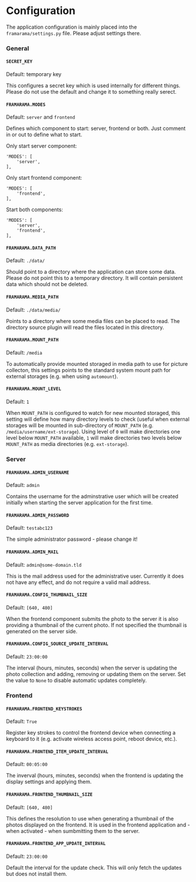 # Configuration

The application configuration is mainly placed into the `framarama/settings.py`
file. Please adjust settings there.

### General

#### `SECRET_KEY`

Default: temporary key

This configures a secret key which is used internally for different things. Please
do not use the default and change it to something really serect.

#### `FRAMARAMA.MODES`

Default: `server` and `frontend`

Defines which component to start: server, frontend or both. Just comment in or out
to define what to start.

Only start server component:

```
'MODES': [
    'server',
],
```

Only start frontend component:

```
'MODES': [
    'frontend',
],
```

Start both components:

```
'MODES': [
    'server',
    'frontend',
],
```

#### `FRAMARAMA.DATA_PATH`

Default: `./data/`

Should point to a directory where the application can store some data. Please
do not point this to a temporary directory. It will contain persistent data
which should not be deleted.

#### `FRAMARAMA.MEDIA_PATH`

Default: `./data/media/`

Points to a directory where some media files can be placed to read. The directory
source plugin will read the files located in this directory.

#### `FRAMARAMA.MOUNT_PATH`

Default: `/media`

To automatically provide mounted storaged in media path to use for picture collecton,
this settings points to the standard system mount path for external storages (e.g.
when using `automount`).

#### `FRAMARAMA.MOUNT_LEVEL`

Default: `1`

When `MOUNT_PATH` is configured to watch for new mounted storaged, this setting
will define how many directory levels to check (useful when external storages
will be mounted in sub-directory of `MOUNT_PATH` (e.g. `/media/username/ext-storage`).
Using level of `0` will make directories one level below `MOUNT_PATH` available,
`1` will make directories two levels below `MOUNT_PATH` as media directories (e.g.
`ext-storage`).


### Server

#### `FRAMARAMA.ADMIN_USERNAME`

Default: `admin`

Contains the username for the adminstrative user which will be created initially
when starting the server application for the first time.

#### `FRAMARAMA.ADMIN_PASSWORD`

Default: `testabc123`

The simple administrator password - please change it!

#### `FRAMARAMA.ADMIN_MAIL`

Default: `admin@some-domain.tld`

This is the mail address used for the administrative user. Currently it does not
have any effect, and do not require a valid mail address.

#### `FRAMARAMA.CONFIG_THUMBNAIL_SIZE`

Default: `[640, 480]`

When the frontend component submits the photo to the server it is also providing
a thumbnail of the current photo. If not specified the thumbnail is generated
on the server side.

#### `FRAMARAMA.CONFIG_SOURCE_UPDATE_INTERVAL`

Default: `23:00:00`

The interval (hours, minutes, seconds) when the server is updating the
photo collection and adding, removing or updating them on the server. Set the
value to `None` to disable automatic updates completely.

### Frontend

#### `FRAMARAMA.FRONTEND_KEYSTROKES`

Default: `True`

Register key strokes to control the frontend device when connecting a keyboard
to it (e.g. activate wireless access point, reboot device, etc.).

#### `FRAMARAMA.FRONTEND_ITEM_UPDATE_INTERVAL`

Default: `00:05:00`

The inverval (hours, minutes, seconds) when the frontend is updating the
display settings and applying them.

#### `FRAMARAMA.FRONTEND_THUMBNAIL_SIZE`

Default: `[640, 480]`

This defines the resolution to use when generating a thumbnail of the
photos displayed on the frontend. It is used in the frontend application
and - when activated - when sumbmitting them to the server.

#### `FRAMARAMA.FRONTEND_APP_UPDATE_INTERVAL`

Default: `23:00:00`

Default the interval for the update check. This will only fetch the updates
but does not install them.

